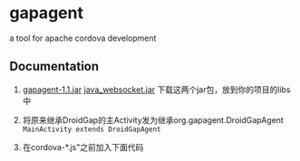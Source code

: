 gapagent
========

a tool for apache cordova development

## Documentation

1. [gapagent-1.1.jar](http://pan.baidu.com/share/link?shareid=214862&uk=1578018496) [java_websocket.jar](http://pan.baidu.com/share/link?shareid=214863&uk=1578018496)
   下载这两个jar包，放到你的项目的libs中

2. 将原来继承DroidGap的主Activity发为继承org.gapagent.DroidGapAgent
  `MainActivity extends DroidGapAgent`

3. 在cordova-*.js"之前加入下面代码
